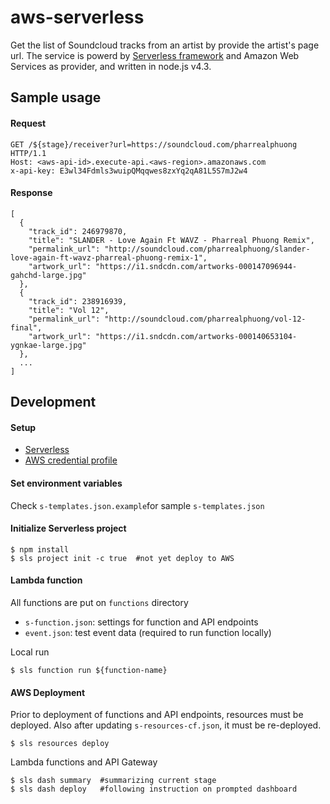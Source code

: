 # aws-serverless
Get the list of Soundcloud tracks from an artist by provide the artist's page url. The service is powerd by [Serverless framework]() and Amazon Web Services as provider, and written in node.js v4.3.

## Sample usage

#### Request
```
GET /${stage}/receiver?url=https://soundcloud.com/pharrealphuong HTTP/1.1
Host: <aws-api-id>.execute-api.<aws-region>.amazonaws.com
x-api-key: E3wl34Fdmls3wuipQMqqwes8zxYq2qA81L5S7mJ2w4
```

#### Response
```
[
  {
    "track_id": 246979870,
    "title": "SLANDER - Love Again Ft WAVZ - Pharreal Phuong Remix",
    "permalink_url": "http://soundcloud.com/pharrealphuong/slander-love-again-ft-wavz-pharreal-phuong-remix-1",
    "artwork_url": "https://i1.sndcdn.com/artworks-000147096944-gahchd-large.jpg"
  },
  {
    "track_id": 238916939,
    "title": "Vol 12",
    "permalink_url": "http://soundcloud.com/pharrealphuong/vol-12-final",
    "artwork_url": "https://i1.sndcdn.com/artworks-000140653104-ygnkae-large.jpg"
  },
  ...
]  
```


## Development
#### Setup
* [Serverless]()
* [AWS credential profile]()

#### Set environment variables
Check ```s-templates.json.example```for sample ```s-templates.json```

#### Initialize Serverless project
```
$ npm install
$ sls project init -c true  #not yet deploy to AWS
```

#### Lambda function
All functions are put on ```functions``` directory

* ```s-function.json```: settings for function and API endpoints
* ```event.json```: test event data (required to run function locally)

Local run

```
$ sls function run ${function-name}
```

#### AWS Deployment
Prior to deployment of functions and API endpoints, resources must be deployed. Also after updating ```s-resources-cf.json```, it must be re-deployed.

```
$ sls resources deploy
```

Lambda functions and API Gateway

```
$ sls dash summary	#summarizing current stage
$ sls dash deploy	#following instruction on prompted dashboard
```




